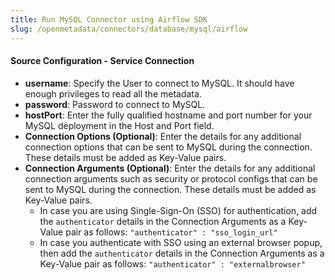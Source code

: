 ```yaml
---
title: Run MySQL Connector using Airflow SDK
slug: /openmetadata/connectors/database/mysql/airflow
---
```


<ConnectorIntro connector="MySQL" goal="Airflow" hasProfiler="true" hasDBT="true" />

<Requirements />

<MetadataIngestionServiceDev service="database" connector="MySQL" goal="Airflow"/>

<h4>Source Configuration - Service Connection</h4>

- **username**: Specify the User to connect to MySQL. It should have enough privileges to read all the metadata.
- **password**: Password to connect to MySQL.
- **hostPort**: Enter the fully qualified hostname and port number for your MySQL deployment in the Host and Port field.
- **Connection Options (Optional)**: Enter the details for any additional connection options that can be sent to MySQL during the connection. These details must be added as Key-Value pairs.
- **Connection Arguments (Optional)**: Enter the details for any additional connection arguments such as security or protocol configs that can be sent to MySQL during the connection. These details must be added as Key-Value pairs. 
  - In case you are using Single-Sign-On (SSO) for authentication, add the `authenticator` details in the Connection Arguments as a Key-Value pair as follows: `"authenticator" : "sso_login_url"`
  - In case you authenticate with SSO using an external browser popup, then add the `authenticator` details in the Connection Arguments as a Key-Value pair as follows: `"authenticator" : "externalbrowser"`

<MetadataIngestionConfig service="database" connector="MySQL" goal="Airflow" hasProfiler="true" hasDBT="true"/>
